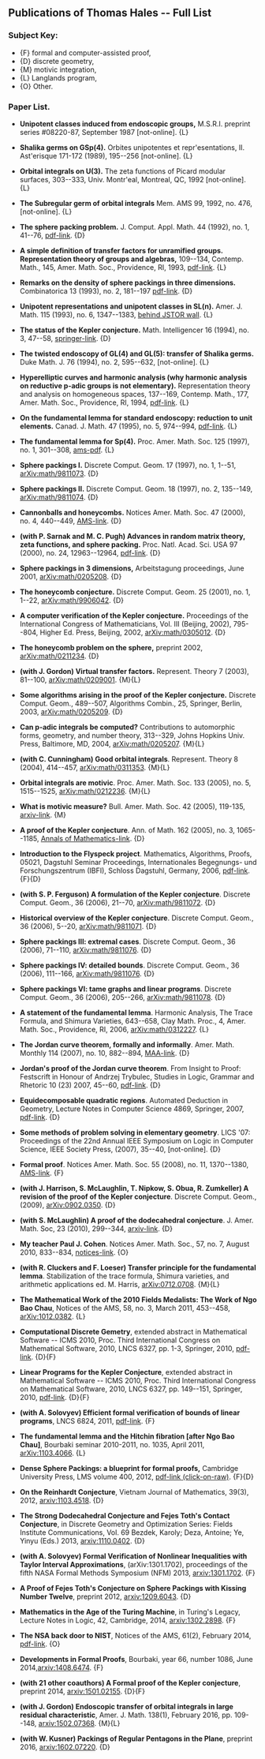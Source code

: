 ## Publications of Thomas Hales -- Full List

### Subject Key: 

+ {F} formal and computer-assisted proof,
+ {D} discrete geometry, 
+ {M} motivic integration, 
+ {L} Langlands program,
+ {O} Other.


### Paper List.

+ **Unipotent classes induced from endoscopic groups,** M.S.R.I. preprint series #08220-87, September 1987 [not-online]. {L}

+ **Shalika germs on GSp(4).** Orbites unipotentes et
repr\'esentations, II. Ast\'erisque 171-172 (1989),
195--256 [not-online]. {L}

+ **Orbital integrals on U(3).** The zeta functions of
Picard modular surfaces, 303--333, Univ. Montr\'eal, Montreal, QC,
1992 [not-online]. {L}

+ **The Subregular germ of orbital integrals** Mem. AMS 99, 1992,
no. 476, [not-online]. {L}

+ **The sphere packing problem.**  J. Comput. Appl. Math.  44
(1992), no. 1, 41--76, [pdf-link](geometry/sphere-packing-problem/sphere-packing-problem-scan.pdf). {D}

+ **A simple definition of transfer factors for unramified
groups. Representation theory of groups and algebras,**  109--134,
Contemp. Math., 145, Amer. Math. Soc., Providence, RI, 1993,  [pdf-link](langlands-program/simple-definition-transfer-factors/simple-definition-transfer-factors-unramified-groups-scan.pdf). {L}

+ **Remarks on the density of sphere packings in three
dimensions.** Combinatorica 13 (1993), no. 2, 181--197 [pdf-link](geometry/remarks-density-sphere-packings-3dimensions/remarks-density-sphere-packings-3dimensions-pdf-only.pdf). {D}

+ **Unipotent representations and unipotent classes in SL(n).** Amer. J. Math. 115 (1993), no. 6, 1347--1383, [behind JSTOR wall](http://www.jstor.org/stable/2374969). {L}

+ **The status of the Kepler conjecture.** Math. Intelligencer
16 (1994), no. 3, 47--58, [springer-link](http://link.springer.com/article/10.1007%2FBF03024356). {D}

+ **The twisted endoscopy of GL(4) and GL(5):
transfer of Shalika germs.** Duke Math. J. 76 (1994), no. 2,
595--632, [not-online]. {L}

+ **Hyperelliptic curves and harmonic analysis (why harmonic
analysis on reductive p-adic groups is not elementary).**
Representation theory and analysis on homogeneous spaces, 137--169, Contemp. Math., 177, Amer. Math.
Soc., Providence, RI, 1994, [pdf-link](langlands-program/hyperelliptic-curves-harmonic-analysis/hyperelliptic-curves-harmonic-analysis-scan.pdf). {L}

+ **On the fundamental lemma for standard endoscopy: reduction
to unit elements.** Canad. J. Math. 47 (1995), no. 5, 974--994, [pdf-link](langlands-program/fundamental-lemma-standard-endoscopy/fundamental-lemma-standard-endoscopy-reduction-scan.pdf).
{L}

+ **The fundamental lemma for Sp(4).** Proc. Amer.
Math. Soc. 125 (1997), no. 1, 301--308, [ams-pdf](http://www.ams.org/journals/proc/1997-125-01/S0002-9939-97-03546-6/S0002-9939-97-03546-6.pdf). {L}

+ **Sphere packings I.** Discrete Comput. Geom. 17 (1997),
no. 1, 1--51, [arXiv:math/9811073](http://arxiv.org/abs/math/9811073). {D}

+ **Sphere packings II.** Discrete Comput. Geom. 18
(1997), no. 2, 135--149, [arXiv:math/9811074](http://arxiv.org/abs/math/9811074). {D}

+ **Cannonballs and honeycombs.** Notices Amer. Math. Soc.
47 (2000), no. 4, 440--449, [AMS-link](http://www.ams.org/notices/200004/fea-hales.pdf). {D}

+ **(with P. Sarnak and M. C. Pugh) Advances in random matrix
theory, zeta functions, and sphere packing.** Proc. Natl. Acad.
Sci. USA 97 (2000), no. 24, 12963--12964, [pdf-link](geometry/advances-random-matrix-zeta-sphere/advances-random-matrix-zeta-sphere-pdf-only.pdf). {D}

+ **Sphere packings in 3 dimensions,** Arbeitstagung proceedings,
  June 2001, 
   [arXiv:math/0205208](http://arxiv.org/abs/math/0205208). {D}

+ **The honeycomb conjecture.** Discrete Comput. Geom. 25
(2001), no. 1, 1--22, [arXiv:math/9906042](http://arxiv.org/abs/math/9906042). {D}

+ **A computer verification of the Kepler conjecture.**
Proceedings of the International Congress of Mathematicians, Vol.
III (Beijing, 2002), 795--804, Higher Ed. Press, Beijing, 2002, [arXiv:math/0305012](http://arxiv.org/abs/math/0305012).
{D}

+ **The honeycomb problem on the sphere,** preprint 2002,
 [arXiv:math/0211234](http://arxiv.org/abs/math/0211234). {D}

+ **(with J. Gordon)  Virtual transfer factors.** 
Represent. Theory 7 (2003), 81--100, [arXiv:math/0209001](http://arxiv.org/abs/math/0209001). {M}{L}

+ **Some algorithms arising in the proof of the Kepler
conjecture.** Discrete Comput. Geom., 489--507,
Algorithms Combin., 25, Springer, Berlin, 2003, [arXiv:math/0205209](http://arxiv.org/abs/math/0205209). {D}

+ **Can p-adic integrals be computed?** Contributions to
automorphic forms, geometry, and number theory, 313--329, Johns
Hopkins Univ. Press, Baltimore, MD, 2004, [arXiv:math/0205207](http://arxiv.org/abs/math/0205207). {M}{L}

+ **(with C. Cunningham)  Good orbital integrals**. 
Represent. Theory 8 (2004), 414--457, [arXiv:math/0311353](http://arxiv.org/abs/math/0311353). {M}{L}

+ **Orbital integrals are motivic**.  Proc. Amer. Math.
Soc. 133 (2005),  no. 5, 1515--1525, [arXiv:math/0212236](http://arxiv.org/abs/math/0212236). {M}{L}

+ **What is motivic measure?** 
  Bull. Amer. Math. Soc. 42  (2005), 119-135, [arxiv-link](http://arxiv.org/abs/math/0312229). {M}
  
+ **A proof of the Kepler conjecture**. Ann. of Math. 162 (2005), no. 3, 1065--1185,  [Annals of Mathematics-link](http://annals.math.princeton.edu/wp-content/uploads/annals-v162-n3-p01.pdf). {D}

+ **Introduction to the Flyspeck project**. Mathematics, Algorithms, Proofs, 05021, Dagstuhl Seminar Proceedings, Internationales Begegnungs- und Forschungszentrum (IBFI), Schloss Dagstuhl, Germany, 2006, [pdf-link](http://drops.dagstuhl.de/opus/volltexte/2006/432/). {F}{D}

+ **(with S. P. Ferguson) A formulation of the Kepler conjecture**. Discrete Comput. Geom., 36 (2006), 21--70, [arXiv:math/9811072](http://arxiv.org/abs/math/9811072). {D}

+ **Historical overview of the Kepler conjecture**. Discrete Comput. Geom., 36 (2006), 5--20, [arXiv:math/9811071](http://arxiv.org/abs/math/9811071). {D}

+ **Sphere packings III: extremal cases**. Discrete Comput. Geom., 36 (2006), 71--110, [arXiv:math/9811076](http://arxiv.org/abs/math/9811075). {D}

+ **Sphere packings IV: detailed bounds**. Discrete Comput. Geom., 36 (2006), 111--166, [arXiv:math/9811076](http://arxiv.org/abs/math/9811076). {D}

+ **Sphere packings VI: tame graphs and linear programs**. Discrete Comput. Geom., 36 (2006), 
205--266, [arXiv:math/9811078](http://arxiv.org/abs/math/9811078). {D}

+ **A statement of the fundamental lemma**. Harmonic Analysis, The Trace Formula, and Shimura Varieties, 643--658, Clay Math. Proc., 4, Amer. Math. Soc., Providence, RI, 2006,  [arXiv:math/0312227](http://arxiv.org/abs/math/0312227). {L}
  
+ **The Jordan curve theorem, formally and informally**.  Amer. Math. Monthly 114 (2007), no. 10, 882--894, [MAA-link](https://www.maa.org/sites/default/files/pdf/upload_library/22/Ford/hales882.pdf). {D}

+ **Jordan's proof of the Jordan curve theorem**. From Insight to Proof: Festscrift in Honour of Andrzej Trybulec, Studies in Logic, Grammar and Rhetoric 10 (23) 2007, 45--60, [pdf-link](geometry/jordans-proof/jordans-proof-jordan-curve-theorem-pdf-only.pdf). {D}

+ **Equidecomposable quadratic regions**. Automated Deduction in Geometry, Lecture Notes in Computer Science 4869, Springer, 2007, [pdf-link](geometry/equidecomposable-quadratic-volumes/equidecomposable-quadratic-regions-pdf-only.pdf). {D}

+ **Some methods of problem solving in elementary geometry**. LICS '07: Proceedings of the 22nd Annual IEEE Symposium on Logic in Computer Science, IEEE Society Press, (2007), 35--40, [not-online]. {D}

+ **Formal proof**.
Notices Amer. Math. Soc. 55 (2008), no. 11, 1370--1380, [AMS-link](http://www.ams.org/notices/200811/tx081101370p.pdf). {F}

+ **(with J. Harrison, S. McLaughlin, T. Nipkow, S. Obua, R. Zumkeller) A revision of the proof of the Kepler conjecture**.
         Discrete Comput. Geom., (2009),  [arXiv:0902.0350](http://arxiv.org/abs/0902.0350). {D}
         
+ **(with S. McLaughlin) A proof of the dodecahedral conjecture**. J. Amer. Math. Soc,  23 (2010), 299--344, [arxiv-link](http://arxiv.org/abs/math/9811079). {D}

+ **My teacher Paul J. Cohen**. Notices Amer. Math. Soc., 57, no. 7, August 2010, 833--834, [notices-link](http://www.ams.org/notices/201007/rtx100700824p.pdf). {O}

+ **(with R. Cluckers and F. Loeser) 
Transfer principle for the fundamental lemma**. Stabilization of the trace formula, Shimura varieties, and arithmetic applications ed. M. Harris, [ arXiv:0712.0708](http://arxiv.org/abs/0712.0708). {M}{L}

+ **The Mathematical Work of the 2010 Fields Medalists:
  The Work of Ngo Bao Chau**, Notices of the AMS, 58, no. 3, March 2011, 453--458, [arXiv:1012.0382](http://arxiv.org/abs/1012.0382). {L}
  
+ **Computational Discrete Gemetry**, extended abstract in Mathematical Software -- ICMS 2010, Proc. Third International Congress on Mathematical Software, 2010, LNCS 6327, pp. 1-3, Springer, 2010, [pdf-link](geometry/computational-discrete-geometry/computational-discrete-geometry-pdf-only.pdf). {D}{F}

+ **Linear Programs for the Kepler Conjecture**, extended abstract in Mathematical Software -- ICMS 2010, Proc. Third International Congress on Mathematical Software, 2010, LNCS 6327, pp. 149--151, Springer, 2010, [pdf-link](geometry/linear-programs-kepler-conjecture/linear-programs-kepler-conjecture-pdf-only.pdf). {D}{F}

+ **(with A. Solovyev) Efficient formal verification of bounds of linear programs**, LNCS 6824, 2011, [pdf-link](formal-proof/efficient-formal-verification-bounds-linear-programs/efficient-formal-verification-bounds-linear-programs-pdf-only.pdf). {F}

+ **The fundamental lemma and the Hitchin fibration [after Ngo Bao Chau]**, Bourbaki seminar 2010-2011, no. 1035, April 2011, [arXiv:1103.4066](http://arxiv.org/abs/1103.4066). {L}

+ **Dense Sphere Packings: a blueprint for formal proofs,** Cambridge
  University Press, LMS volume 400, 2012, [pdf-link (click-on-raw)](https://github.com/flyspeck/flyspeck/blob/master/downloads/DenseSpherePackings.pdf). {F}{D}

+ **On the Reinhardt Conjecture**, Vietnam Journal of Mathematics, 39(3), 2012, [arxiv:1103.4518](http://arxiv.org/abs/1103.4518). {D}

+ **The Strong Dodecahedral Conjecture and Fejes Toth's Contact Conjecture**, in Discrete Geometry and Optimization
Series: Fields Institute Communications, Vol. 69
Bezdek, Karoly; Deza, Antoine; Ye, Yinyu (Eds.)
2013, [arxiv:1110.0402](http://arxiv.org/abs/1110.0402). {D}

+ **(with A. Solovyev) Formal Verification of Nonlinear Inequalities with Taylor Interval Approximations**, 
    (arXiv:1301.1702), proceedings of the fifth NASA Formal Methods Symposium (NFM) 2013,  [arxiv:1301.1702](http://arxiv.org/abs/1301.1702). {F}
    
+ **A Proof of Fejes Toth's Conjecture on Sphere Packings with Kissing Number Twelve**,  preprint 2012, [arxiv:1209.6043](http://arxiv.org/abs/1209.6043). {D}

+ **Mathematics in the Age of the Turing Machine**, in Turing's Legacy, Lecture Notes in Logic, 42, Cambridge, 2014, [arxiv:1302.2898](http://arxiv.org/abs/1302.2898). {F}

+ **The NSA back door to NIST**, Notices of the AMS, 61(2), February 2014, [pdf-link](http://www.ams.org/notices/201402/rnoti-p190.pdf). {O}

+ **Developments in Formal Proofs**, Bourbaki, year 66, number 1086, June 2014,[arxiv:1408.6474](http://arxiv.org/abs/1408.6474). {F}

+ **(with 21 other coauthors) A Formal proof of the Kepler conjecture**, preprint 2014, [arxiv:1501.02155](http://arxiv.org/abs/1501.02155). {D}{F}

+ **(with J. Gordon) Endoscopic transfer of orbital integrals in
large residual characteristic**, Amer. J. Math. 138(1), February 2016,
pp. 109--148, [arxiv:1502.07368](http://arxiv.org/abs/1502.07368). {M}{L}

+ **(with W. Kusner) Packings of Regular Pentagons in the Plane**,
preprint 2016, [arxiv:1602.07220](http://arxiv.org/abs/1602.07220). {D}



